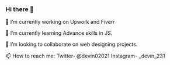 ### Hi there 👋

🔭 I’m currently working on Upwork and Fiverr

🌱 I’m currently learning Advance skills in JS.

👯 I’m looking to collaborate on web designing projects.

📫 How to reach me: Twitter- @devin02021     Instagram- _devin_231
<!--
**devin1324/devin1324** is a ✨ _special_ ✨ repository because its `README.md` (this file) appears on your GitHub profile.

Here are some ideas to get you started:

- 🔭 I’m currently working on ...
- 🌱 I’m currently learning ...
- 👯 I’m looking to collaborate on ...
- 🤔 I’m looking for help with ...
- 💬 Ask me about ...
- 📫 How to reach me: ...
- 😄 Pronouns: ...
- ⚡ Fun fact: ...
-->
